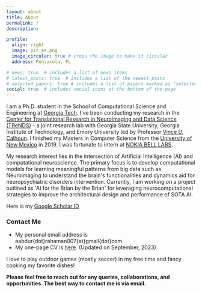 ```yaml
---
layout: about
title: About
permalink: /
description:

profile:
  align: right
  image: pic_me.png
  image_circular: true # crops the image to make it circular
  address: Pensacola, FL

# news: true  # includes a list of news items
# latest_posts: true  # includes a list of the newest posts
# selected_papers: true # includes a list of papers marked as "selected={true}"
social: true  # includes social icons at the bottom of the page
---
```


I am a Ph.D. student in the School of Computational Science and Engineering at [Georgia Tech](https://cse.gatech.edu/). I've been conducting my research in the [Center for Translational Research in Neuroimaging and Data Science (TReNDS)](https://trendscenter.org/) - a joint research lab with Georgia State University, Georgia Institute of Technology, and Emory University led
by Professor [Vince D. Calhoun](https://trendscenter.org/vince-calhoun/). I finished my Masters in Computer Science from the [University of New Mexico](https://www.unm.edu/) in 2019. I was fortunate to intern at [NOKIA BELL LABS](https://www.bell-labs.com/).    

My research interest lies in the intersection of Artificial Intelligence (AI) and computational neuroscience. The primary focus is to develop computational models for learning meaningful patterns from big data such as Neuroimaging to understand the brain's functionalities and dynamics aid for neuropsychiatric disorders intervention. Currently, I am working on a project outlined as 'AI for the Brian by the Brian' for leveraging neurocomputational strategies to improve the architectural design and performance of SOTA AI.

Here is my [Google Scholar ID](https://scholar.google.com/citations?user=fiosWPwAAAAJ&hl=en)


### Contact Me

* My personal email address is aabdur{dot}rahaman007{at}gmail{dot}com.
* My one-page CV is [here](Md_Abdur_Rahaman_short.pdf). (Updated on September, 2023)

I love to play outdoor games (mostly soccer) in my free time and fancy cooking my favorite dishes!
 
**Please feel free to reach out for any queries, collaborations, and opportunities. The best way to contact me is via email.** 
